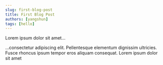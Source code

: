 ```yaml
---
slug: first-blog-post
title: First Blog Post
authors: [yangshun]
tags: [hello]
---
```


Lorem ipsum dolor sit amet...

<!-- truncate -->

...consectetur adipiscing elit. Pellentesque elementum dignissim ultricies. Fusce rhoncus ipsum tempor eros aliquam consequat. Lorem ipsum dolor sit amet
